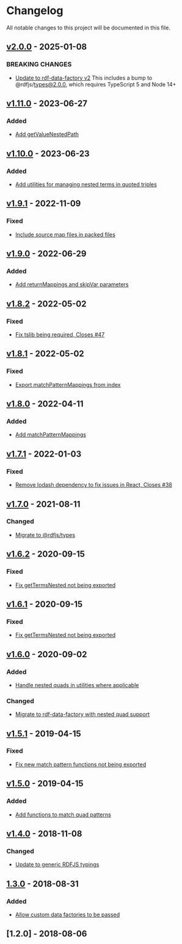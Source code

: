 # Changelog
All notable changes to this project will be documented in this file.

<a name="v2.0.0"></a>
## [v2.0.0](https://github.com/rubensworks/rdf-terms.js/compare/v1.11.0...v2.0.0) - 2025-01-08

### BREAKING CHANGES
* [Update to rdf-data-factory v2](https://github.com/rubensworks/rdf-terms.js/commit/95d531952faf94ada9a75b59026d580ec37695f3)
    This includes a bump to @rdfjs/types@2.0.0, which requires TypeScript 5 and Node 14+

<a name="v1.11.0"></a>
## [v1.11.0](https://github.com/rubensworks/rdf-terms.js/compare/v1.10.0...v1.11.0) - 2023-06-27

### Added
* [Add getValueNestedPath](https://github.com/rubensworks/rdf-terms.js/commit/fe7c8a099fa747383705915a88b16f749a803d62)

<a name="v1.10.0"></a>
## [v1.10.0](https://github.com/rubensworks/rdf-terms.js/compare/v1.9.1...v1.10.0) - 2023-06-23

### Added
* [Add utilities for managing nested terms in quoted triples](https://github.com/rubensworks/rdf-terms.js/commit/969fc9fe6c99607fe179889233f152e51e11cb6a)

<a name="v1.9.1"></a>
## [v1.9.1](https://github.com/rubensworks/rdf-terms.js/compare/v1.9.0...v1.9.1) - 2022-11-09

### Fixed
* [Include source map files in packed files](https://github.com/rubensworks/rdf-terms.js/commit/e2f40e7eba41d57e5ce8193ca9eeb24c8357c925)

<a name="v1.9.0"></a>
## [v1.9.0](https://github.com/rubensworks/rdf-terms.js/compare/v1.8.2...v1.9.0) - 2022-06-29

### Added
* [Add returnMappings and skipVar parameters](https://github.com/rubensworks/rdf-terms.js/commit/8775f372484979ee5b2948dfe555d4327d55770e)

<a name="v1.8.2"></a>
## [v1.8.2](https://github.com/rubensworks/rdf-terms.js/compare/v1.8.1...v1.8.2) - 2022-05-02

### Fixed
* [Fix tslib being required, Closes #47](https://github.com/rubensworks/rdf-terms.js/commit/7b082d9483bcfa4bbb8f1cf8e6e2855b0963186a)

<a name="v1.8.1"></a>
## [v1.8.1](https://github.com/rubensworks/rdf-terms.js/compare/v1.8.0...v1.8.1) - 2022-05-02

### Fixed
* [Export matchPatternMappings from index](https://github.com/rubensworks/rdf-terms.js/commit/0ac59444923b0758e1058f1946a9ddcb46d4fc49)

<a name="v1.8.0"></a>
## [v1.8.0](https://github.com/rubensworks/rdf-terms.js/compare/v1.7.1...v1.8.0) - 2022-04-11

### Added
* [Add matchPatternMappings](https://github.com/rubensworks/rdf-terms.js/commit/9010ea658a4b973b51ec5474809db7de610f9da1)

<a name="v1.7.1"></a>
## [v1.7.1](https://github.com/rubensworks/rdf-terms.js/compare/v1.7.0...v1.7.1) - 2022-01-03

### Fixed
* [Remove lodash dependency to fix issues in React, Closes #38](https://github.com/rubensworks/rdf-terms.js/commit/804b33d0b34dcc93bd7df59c91ce3fbf77d68675)

<a name="v1.7.0"></a>
## [v1.7.0](https://github.com/rubensworks/rdf-terms.js/compare/v1.6.2...v1.7.0) - 2021-08-11

### Changed
* [Migrate to @rdfjs/types](https://github.com/rubensworks/rdf-terms.js/commit/a6b179aca6e6d55ec981909ad77e630ba505352d)

<a name="v1.6.2"></a>
## [v1.6.2](https://github.com/rubensworks/rdf-terms.js/compare/v1.6.1...v1.6.2) - 2020-09-15

### Fixed
* [Fix getTermsNested not being exported](https://github.com/rubensworks/rdf-terms.js/commit/35ef1c088fa2889d254f827a791b1e36c388034c)

<a name="v1.6.1"></a>
## [v1.6.1](https://github.com/rubensworks/rdf-terms.js/compare/v1.6.0...v1.6.1) - 2020-09-15

### Fixed
* [Fix getTermsNested not being exported](https://github.com/rubensworks/rdf-terms.js/commit/2d29484feb127157e5e3135ff91c5fdb35d1229e)

<a name="v1.6.0"></a>
## [v1.6.0](https://github.com/rubensworks/rdf-terms.js/compare/v1.5.1...v1.6.0) - 2020-09-02

### Added
* [Handle nested quads in utilities where applicable](https://github.com/rubensworks/rdf-terms.js/commit/4aca5bb185dde6cf8ddc85637a411f68ec1ea697)

### Changed
* [Migrate to rdf-data-factory with nested quad support](https://github.com/rubensworks/rdf-terms.js/commit/81c70f53f41c1993a9746b94e84a5ea52855c89d)

<a name="v1.5.1"></a>
## [v1.5.1](https://github.com/rubensworks/rdf-terms.js/compare/v1.5.0...v1.5.1) - 2019-04-15

### Fixed
* [Fix new match pattern functions not being exported](https://github.com/rubensworks/rdf-terms.js/commit/9db5da034d22e50f58ce5ab12b5bce61aef30020)

<a name="v1.5.0"></a>
## [v1.5.0](https://github.com/rubensworks/rdf-terms.js/compare/v1.4.0...v1.5.0) - 2019-04-15

### Added
* [Add functions to match quad patterns](https://github.com/rubensworks/rdf-terms.js/commit/dc129a81a16a31aa653efee97e2318d763c37874)

<a name="v1.4.0"></a>
## [v1.4.0](https://github.com/rubensworks/rdf-terms.js/compare/v1.3.0...v1.4.0) - 2018-11-08

### Changed
* [Update to generic RDFJS typings](https://github.com/rubensworks/rdf-terms.js/commit/1dd69194193c272d517bce9aa093b63ee77eab6d)

<a name="1.3.0"></a>
## [1.3.0](https://github.com/rubensworks/rdf-terms.js/compare/v1.2.0...v1.3.0) - 2018-08-31

### Added
- [Allow custom data factories to be passed](https://github.com/rubensworks/rdf-terms.js/commit/d787ff9792e65757006448bb1bd736c970ce73a8)

<a name="1.2.0"></a>
## [1.2.0] - 2018-08-06
